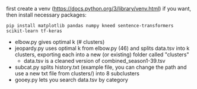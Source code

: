 first create a venv (https://docs.python.org/3/library/venv.html) if you want, then install necessary packages:

    pip install matplotlib pandas numpy kneed sentence-transformers scikit-learn tf-keras

- elbow.py gives optimal k (# clusters)
- jeopardy.py uses optimal k from elbow.py (46) and splits data.tsv into k clusters, exporting each into a new (or existing) folder called "clusters"
    - data.tsv is a cleaned version of combined_season1-39.tsv
- subcat.py splits history.txt (example file, you can change the path and use a new txt file from clusters/) into 8 subclusters
- gooey.py lets you search data.tsv by category
